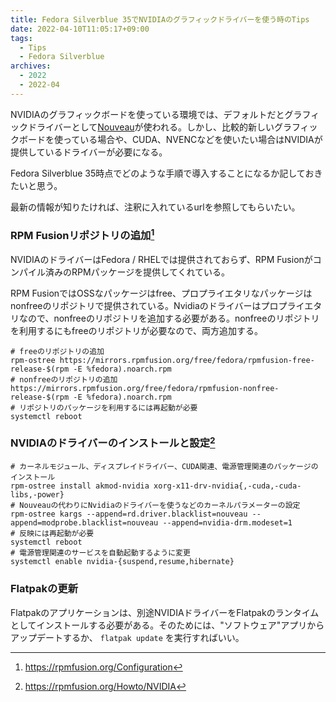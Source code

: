 ```yaml
---
title: Fedora Silverblue 35でNVIDIAのグラフィックドライバーを使う時のTips
date: 2022-04-10T11:05:17+09:00
tags:
  - Tips
  - Fedora Silverblue
archives:
  - 2022
  - 2022-04
---
```


NVIDIAのグラフィックボードを使っている環境では、デフォルトだとグラフィックドライバーとして[Nouveau](https://nouveau.freedesktop.org/)が使われる。しかし、比較的新しいグラフィックボードを使っている場合や、CUDA、NVENCなどを使いたい場合はNVIDIAが提供しているドライバーが必要になる。

Fedora Silverblue 35時点でどのような手順で導入することになるか記しておきたいと思う。

最新の情報が知りたければ、注釈に入れているurlを参照してもらいたい。

### RPM Fusionリポジトリの追加[^リポジトリの追加]

[^リポジトリの追加]: https://rpmfusion.org/Configuration

NVIDIAのドライバーはFedora / RHELでは提供されておらず、RPM Fusionがコンパイル済みのRPMパッケージを提供してくれている。

RPM FusionではOSSなパッケージはfree、プロプライエタリなパッケージはnonfreeのリポジトリで提供されている。Nvidiaのドライバーはプロプライエタリなので、nonfreeのリポジトリを追加する必要がある。nonfreeのリポジトリを利用するにもfreeのリポジトリが必要なので、両方追加する。

```shell
# freeのリポジトリの追加
rpm-ostree https://mirrors.rpmfusion.org/free/fedora/rpmfusion-free-release-$(rpm -E %fedora).noarch.rpm
# nonfreeのリポジトリの追加
https://mirrors.rpmfusion.org/free/fedora/rpmfusion-nonfree-release-$(rpm -E %fedora).noarch.rpm
# リポジトリのパッケージを利用するには再起動が必要
systemctl reboot
```

### NVIDIAのドライバーのインストールと設定[^インストールと設定]

[^インストールと設定]: https://rpmfusion.org/Howto/NVIDIA

```shell
# カーネルモジュール、ディスプレイドライバー、CUDA関連、電源管理関連のパッケージのインストール
rpm-ostree install akmod-nvidia xorg-x11-drv-nvidia{,-cuda,-cuda-libs,-power}
# Nouveauの代わりにNvidiaのドライバーを使うなどのカーネルパラメーターの設定
rpm-ostree kargs --append=rd.driver.blacklist=nouveau --append=modprobe.blacklist=nouveau --append=nvidia-drm.modeset=1
# 反映には再起動が必要
systemctl reboot
# 電源管理関連のサービスを自動起動するように変更
systemctl enable nvidia-{suspend,resume,hibernate}
```

### Flatpakの更新

Flatpakのアプリケーションは、別途NVIDIAドライバーをFlatpakのランタイムとしてインストールする必要がある。そのためには、"ソフトウェア"アプリからアップデートするか、 `flatpak update` を実行すればいい。
